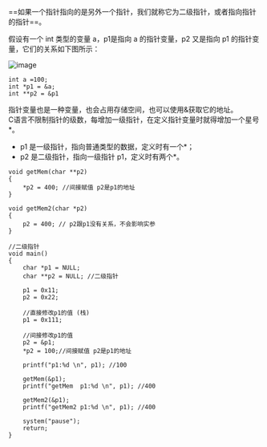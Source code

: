 
==如果一个指针指向的是另外一个指针，我们就称它为二级指针，或者指向指针的指针==。

假设有一个 int 类型的变量 a，p1是指向 a 的指针变量，p2 又是指向 p1 的指针变量，它们的关系如下图所示：

![image](https://note.youdao.com/yws/public/resource/40eb0f2a2bbd5ae78eb3afb88ee1c19d/xmlnote/30184317D02C4CA3A216ECF8D7BE2A42/7788)
```
int a =100;
int *p1 = &a;
int **p2 = &p1
```

指针变量也是一种变量，也会占用存储空间，也可以使用&获取它的地址。  
C语言不限制指针的级数，每增加一级指针，在定义指针变量时就得增加一个星号*。  
- p1 是一级指针，指向普通类型的数据，定义时有一个*；
- p2 是二级指针，指向一级指针 p1，定义时有两个*。
```
void getMem(char **p2)
{
	*p2 = 400; //间接赋值 p2是p1的地址
}

void getMem2(char *p2)
{
	p2 = 400; // p2跟p1没有关系，不会影响实参
}

//二级指针
void main()
{
	char *p1 = NULL;
	char **p2 = NULL; //二级指针

	p1 = 0x11;
	p2 = 0x22;

	//直接修改p1的值 (栈)
	p1 = 0x111;

	//间接修改p1的值
	p2 = &p1;
	*p2 = 100;//间接赋值 p2是p1的地址

	printf("p1:%d \n", p1); //100

	getMem(&p1);
	printf("getMem  p1:%d \n", p1); //400

	getMem2(&p1);
	printf("getMem2 p1:%d \n", p1); //400

	system("pause");
	return;
}
```
